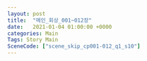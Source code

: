 ```yaml
---
layout: post
title:  "메인_회상_001~012장"
date:   2021-01-04 01:00:00 +0000
categories: Main
Tags: Story Main
SceneCode: ["scene_skip_cp001-012_q1_s10"]
---
```

